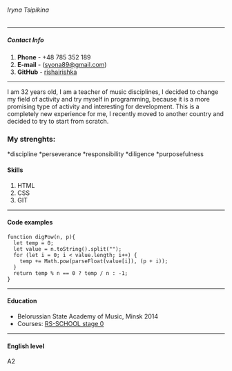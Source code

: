 ###### Iryna Tsipikina
************************************
##### Contact Info
1. **Phone** - +48 785 352 189
2. **E-mail** - (syona89@gmail.com)
3. **GitHub** - [rishairishka](https://vk.com/away.php?to=https%3A%2F%2Fgithub.com%2Frishairishka%2Frsschool-cv&el=snippet)
************************************
I am 32 years old, I am a teacher of music disciplines, I decided to change my field of activity and try myself in programming, because it is a more promising type of activity and interesting for development. This is a completely new experience for me, I recently moved to another country and decided to try to start from scratch.
### My strenghts:
*discipline
*perseverance
*responsibility
*diligence
*purposefulness
#### Skills
1. HTML
2. CSS
3. GIT
************************************
#### Code examples
```
function digPow(n, p){
  let temp = 0;
  let value = n.toString().split("");
  for (let i = 0; i < value.length; i++) {
    temp += Math.pow(parseFloat(value[i]), (p + i));
  }
  return temp % n == 0 ? temp / n : -1;
}
```
************************************
#### Education
* Belorussian State Academy of Music, Minsk 2014
* Courses: [RS-SCHOOL stage 0](https://vk.com/away.php?to=https%3A%2F%2Fgithub.com%2Frolling-scopes-school%2Ftasks%2Ftree%2Fmaster%2Fstage0&el=snippet)
************************************
#### English level
A2